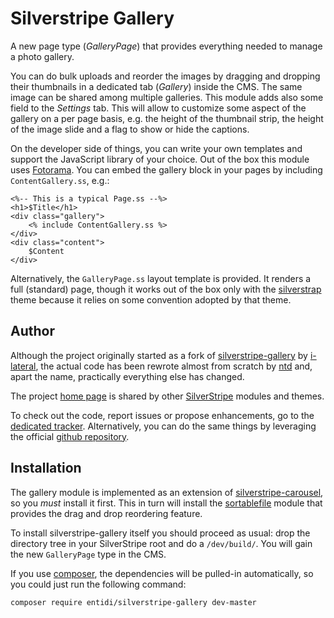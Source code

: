 Silverstripe Gallery
====================

A new page type (_GalleryPage_) that provides everything needed to
manage a photo gallery.

You can do bulk uploads and reorder the images by dragging and dropping
their thumbnails in a dedicated tab (_Gallery_) inside the CMS. The same
image can be shared among multiple galleries. This module adds also some
field to the _Settings_ tab. This will allow to customize some aspect of
the gallery on a per page basis, e.g. the height of the thumbnail strip,
the height of the image slide and a flag to show or hide the captions.

On the developer side of things, you can write your own templates and
support the JavaScript library of your choice. Out of the box this
module uses [Fotorama](http://fotorama.io/). You can embed the gallery
block in your pages by including `ContentGallery.ss`, e.g.:

    <%-- This is a typical Page.ss --%>
    <h1>$Title</h1>
    <div class="gallery">
        <% include ContentGallery.ss %>
    </div>
    <div class="content">
        $Content
    </div>

Alternatively, the `GalleryPage.ss` layout template is provided. It
renders a full (standard) page, though it works out of the box only with
the [silverstrap](http://dev.entidi.com/p/silverstrap/) theme because it
relies on some convention adopted by that theme.

Author
------

Although the project originally started as a fork of
[silverstripe-gallery](https://github.com/i-lateral/silverstripe-gallery)
by [i-lateral](http://www.i-lateral.com/), the actual code has been
rewrote almost from scratch by [ntd](mailto:ntd@entidi.it) and, apart
the name, practically everything else has changed.

The project [home page](http://silverstripe.entidi.com/) is shared by
other [SilverStripe](http://www.silverstripe.org/) modules and themes.

To check out the code, report issues or propose enhancements, go to the
[dedicated tracker](http://dev.entidi.com/p/silverstripe-gallery).
Alternatively, you can do the same things by leveraging the official
[github repository](https://github.com/ntd/silverstripe-gallery).

Installation
------------

The gallery module is implemented as an extension of
[silverstripe-carousel](https://github.com/ntd/silverstripe-carousel),
so you *must* install it first. This in turn will install the
[sortablefile](https://github.com/bummzack/sortablefile) module that
provides the drag and drop reordering feature.

To install silverstripe-gallery itself you should proceed as usual:
drop the directory tree in your SilverStripe root and do a
`/dev/build/`. You will gain the new `GalleryPage` type in the CMS.

If you use [composer](https://getcomposer.org/), the dependencies will
be pulled-in automatically, so you could just run the following command:

    composer require entidi/silverstripe-gallery dev-master
